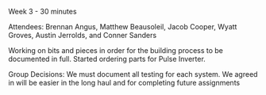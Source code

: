 Week 3 - 30 minutes

Attendees: Brennan Angus, Matthew Beausoleil, Jacob Cooper, Wyatt Groves, Austin Jerrolds, and Conner Sanders

Working on bits and pieces in order for the building process to be documented in full. Started ordering parts for
Pulse Inverter.

Group Decisions: We must document all testing for each system. We agreed in will be easier in the long haul and for
completing future assignments
